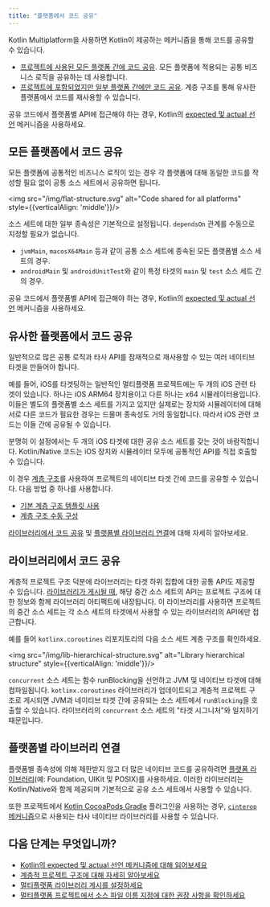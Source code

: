```yaml
---
title: "플랫폼에서 코드 공유"
---
```

Kotlin Multiplatform을 사용하면 Kotlin이 제공하는 메커니즘을 통해 코드를 공유할 수 있습니다.

* [프로젝트에 사용된 모든 플랫폼 간에 코드 공유](#share-code-on-all-platforms). 모든 플랫폼에 적용되는 공통 비즈니스 로직을 공유하는 데 사용합니다.
* [프로젝트에 포함되었지만 일부 플랫폼 간에만 코드 공유](#share-code-on-similar-platforms). 계층 구조를 통해 유사한 플랫폼에서 코드를 재사용할 수 있습니다.

공유 코드에서 플랫폼별 API에 접근해야 하는 경우, Kotlin의 [expected 및 actual 선언](multiplatform-expect-actual) 메커니즘을 사용하세요.

## 모든 플랫폼에서 코드 공유

모든 플랫폼에 공통적인 비즈니스 로직이 있는 경우 각 플랫폼에 대해 동일한 코드를 작성할 필요 없이 공통 소스 세트에서 공유하면 됩니다.

<img src="/img/flat-structure.svg" alt="Code shared for all platforms" style={{verticalAlign: 'middle'}}/>

소스 세트에 대한 일부 종속성은 기본적으로 설정됩니다. `dependsOn` 관계를 수동으로 지정할 필요가 없습니다.
* `jvmMain`, `macosX64Main` 등과 같이 공통 소스 세트에 종속된 모든 플랫폼별 소스 세트의 경우.
* `androidMain` 및 `androidUnitTest`와 같이 특정 타겟의 `main` 및 `test` 소스 세트 간의 경우.

공유 코드에서 플랫폼별 API에 접근해야 하는 경우, Kotlin의 [expected 및 actual 선언](multiplatform-expect-actual) 메커니즘을 사용하세요.

## 유사한 플랫폼에서 코드 공유

일반적으로 많은 공통 로직과 타사 API를 잠재적으로 재사용할 수 있는 여러 네이티브 타겟을 만들어야 합니다.

예를 들어, iOS를 타겟팅하는 일반적인 멀티플랫폼 프로젝트에는 두 개의 iOS 관련 타겟이 있습니다. 하나는 iOS ARM64 장치용이고 다른 하나는 x64 시뮬레이터용입니다. 이들은 별도의 플랫폼별 소스 세트를 가지고 있지만 실제로는 장치와 시뮬레이터에 대해 서로 다른 코드가 필요한 경우는 드물며 종속성도 거의 동일합니다. 따라서 iOS 관련 코드는 이들 간에 공유될 수 있습니다.

분명히 이 설정에서는 두 개의 iOS 타겟에 대한 공유 소스 세트를 갖는 것이 바람직합니다. Kotlin/Native 코드는 iOS 장치와 시뮬레이터 모두에 공통적인 API를 직접 호출할 수 있습니다.

이 경우 [계층 구조](multiplatform-hierarchy)를 사용하여 프로젝트의 네이티브 타겟 간에 코드를 공유할 수 있습니다.
다음 방법 중 하나를 사용합니다.

* [기본 계층 구조 템플릿 사용](multiplatform-hierarchy#default-hierarchy-template)
* [계층 구조 수동 구성](multiplatform-hierarchy#manual-configuration)

[라이브러리에서 코드 공유](#share-code-in-libraries) 및 [플랫폼별 라이브러리 연결](#connect-platform-specific-libraries)에 대해 자세히 알아보세요.

## 라이브러리에서 코드 공유

계층적 프로젝트 구조 덕분에 라이브러리는 타겟 하위 집합에 대한 공통 API도 제공할 수 있습니다. [라이브러리가 게시될 때](multiplatform-publish-lib), 해당 중간 소스 세트의 API는 프로젝트 구조에 대한 정보와 함께 라이브러리 아티팩트에 내장됩니다. 이 라이브러리를 사용하면 프로젝트의 중간 소스 세트는 각 소스 세트의 타겟에서 사용할 수 있는 라이브러리의 API에만 접근합니다.

예를 들어 `kotlinx.coroutines` 리포지토리의 다음 소스 세트 계층 구조를 확인하세요.

<img src="/img/lib-hierarchical-structure.svg" alt="Library hierarchical structure" style={{verticalAlign: 'middle'}}/>

`concurrent` 소스 세트는 함수 runBlocking을 선언하고 JVM 및 네이티브 타겟에 대해 컴파일됩니다. `kotlinx.coroutines` 라이브러리가 업데이트되고 계층적 프로젝트 구조로 게시되면 JVM과 네이티브 타겟 간에 공유되는 소스 세트에서 `runBlocking`을 호출할 수 있습니다. 라이브러리의 `concurrent` 소스 세트의 "타겟 시그니처"와 일치하기 때문입니다.

## 플랫폼별 라이브러리 연결

플랫폼별 종속성에 의해 제한받지 않고 더 많은 네이티브 코드를 공유하려면 [플랫폼 라이브러리](native-platform-libs)(예: Foundation, UIKit 및 POSIX)를 사용하세요. 이러한 라이브러리는 Kotlin/Native와 함께 제공되며 기본적으로 공유 소스 세트에서 사용할 수 있습니다.

또한 프로젝트에서 [Kotlin CocoaPods Gradle](native-cocoapods) 플러그인을 사용하는 경우, [`cinterop` 메커니즘](native-c-interop)으로 사용되는 타사 네이티브 라이브러리를 사용할 수 있습니다.

## 다음 단계는 무엇입니까?

* [Kotlin의 expected 및 actual 선언 메커니즘에 대해 읽어보세요](multiplatform-expect-actual)
* [계층적 프로젝트 구조에 대해 자세히 알아보세요](multiplatform-hierarchy)
* [멀티플랫폼 라이브러리 게시를 설정하세요](multiplatform-publish-lib)
* [멀티플랫폼 프로젝트에서 소스 파일 이름 지정에 대한 권장 사항을 확인하세요](coding-conventions#source-file-names)